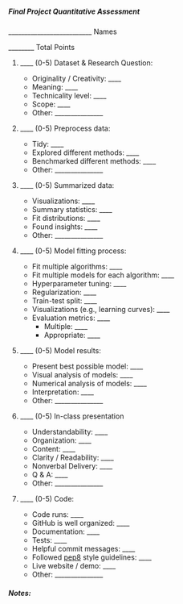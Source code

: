 ##### Final Project Quantitative Assessment

\_\_\_\_\_\_\_\_\_\_\_\_\_\_\_\_\_\_\_\_\_\_\_\_\_\_ Names 

\_\_\_\_\_\_\_\_ Total Points


1. \_\_\_\_ (0-5) Dataset & Research Question:

    - Originality / Creativity: \_\_\_\_
    - Meaning: \_\_\_\_
    - Technicality level: \_\_\_\_
    - Scope: \_\_\_\_
    - Other: \_\_\_\_\_\_\_\_\_\_\_\_\_\_\_

1. \_\_\_\_ (0-5) Preprocess data:

    - Tidy: \_\_\_\_
    - Explored different methods: \_\_\_\_
    - Benchmarked different methods: \_\_\_\_
    - Other: \_\_\_\_\_\_\_\_\_\_\_\_\_\_\_

1. \_\_\_\_ (0-5) Summarized data:

    - Visualizations: \_\_\_\_
    - Summary statistics: \_\_\_\_
    - Fit distributions: \_\_\_\_
    - Found insights: \_\_\_\_
    - Other: \_\_\_\_\_\_\_\_\_\_\_\_\_\_\_

1. \_\_\_\_ (0-5) Model fitting process:

    - Fit multiple algorithms: \_\_\_\_
    - Fit multiple models for each algorithm: \_\_\_\_
    - Hyperparameter tuning: \_\_\_\_
    - Regularization: \_\_\_\_
    - Train-test split: \_\_\_\_
    - Visualizations (e.g., learning curves): \_\_\_\_
    - Evaluation metrics: \_\_\_\_
        - Multiple: \_\_\_\_
        - Appropriate: \_\_\_\_
    
1. \_\_\_\_ (0-5) Model results:

    - Present best possible model: \_\_\_\_ 
    - Visual analysis of models: \_\_\_\_
    - Numerical analysis of models: \_\_\_\_
    - Interpretation: \_\_\_\_
    - Other: \_\_\_\_\_\_\_\_\_\_\_\_\_\_\_

1. \_\_\_\_ (0-5) In-class presentation 

    - Understandability: \_\_\_\_
    - Organization: \_\_\_\_
    - Content: \_\_\_\_
    - Clarity / Readability: \_\_\_\_
    - Nonverbal Delivery: \_\_\_\_
    - Q & A:  \_\_\_\_
    - Other: \_\_\_\_\_\_\_\_\_\_\_\_\_\_\_

1. \_\_\_\_ (0-5) Code:

    - Code runs: \_\_\_\_
    - GitHub is well organized: \_\_\_\_
    - Documentation: \_\_\_\_
    - Tests: \_\_\_\_
    - Helpful commit messages: \_\_\_\_
    - Followed [pep8](http://pep8.org/) style guidelines: \_\_\_\_
    - Live website / demo: \_\_\_\_
    - Other: \_\_\_\_\_\_\_\_\_\_\_\_\_\_\_
  
##### Notes:    